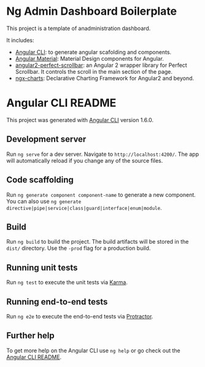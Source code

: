 # Ng Admin Dashboard Boilerplate

This project is a template of anadministration dashboard.

It includes:

- [Angular CLI](https://cli.angular.io/): to generate angular scafolding and components.
- [Angular Material](https://material.angular.io/): Material Design components for Angular.
- [angular2-perfect-scrollbar](https://www.npmjs.com/package/angular2-perfect-scrollbar): an Angular 2 wrapper library for Perfect Scrollbar. It controls the scroll in the main section of the page.
- [ngx-charts](https://github.com/swimlane/ngx-charts): Declarative Charting Framework for Angular2 and beyond.

# Angular CLI README

This project was generated with [Angular CLI](https://github.com/angular/angular-cli) version 1.6.0.

## Development server

Run `ng serve` for a dev server. Navigate to `http://localhost:4200/`. The app will automatically reload if you change any of the source files.

## Code scaffolding

Run `ng generate component component-name` to generate a new component. You can also use `ng generate directive|pipe|service|class|guard|interface|enum|module`.

## Build

Run `ng build` to build the project. The build artifacts will be stored in the `dist/` directory. Use the `-prod` flag for a production build.

## Running unit tests

Run `ng test` to execute the unit tests via [Karma](https://karma-runner.github.io).

## Running end-to-end tests

Run `ng e2e` to execute the end-to-end tests via [Protractor](http://www.protractortest.org/).

## Further help

To get more help on the Angular CLI use `ng help` or go check out the [Angular CLI README](https://github.com/angular/angular-cli/blob/master/README.md).
